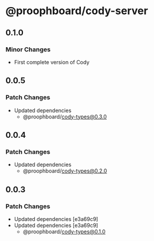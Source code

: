 # @proophboard/cody-server

## 0.1.0

### Minor Changes

- First complete version of Cody

## 0.0.5

### Patch Changes

- Updated dependencies
  - @proophboard/cody-types@0.3.0

## 0.0.4

### Patch Changes

- Updated dependencies
  - @proophboard/cody-types@0.2.0

## 0.0.3

### Patch Changes

- Updated dependencies [e3a69c9]
- Updated dependencies [e3a69c9]
  - @proophboard/cody-types@0.1.0
